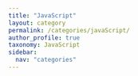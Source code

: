```yaml
---
title: "JavaScript"
layout: category
permalink: /categories/javaScript/
author_profile: true
taxonomy: JavaScript
sidebar:
  nav: "categories"
---
```

